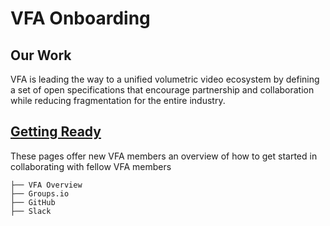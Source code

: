 # VFA Onboarding

## Our Work
VFA is leading the way to a unified volumetric video ecosystem by defining a set of open specifications that encourage partnership and collaboration while reducing fragmentation for the entire industry.

## [Getting Ready](https://volumetricformat.github.io/On_boarding/)
These pages offer new VFA members an overview of how to get started in collaborating with fellow VFA members

```
├── VFA Overview
├── Groups.io
├── GitHub
├── Slack   
```
